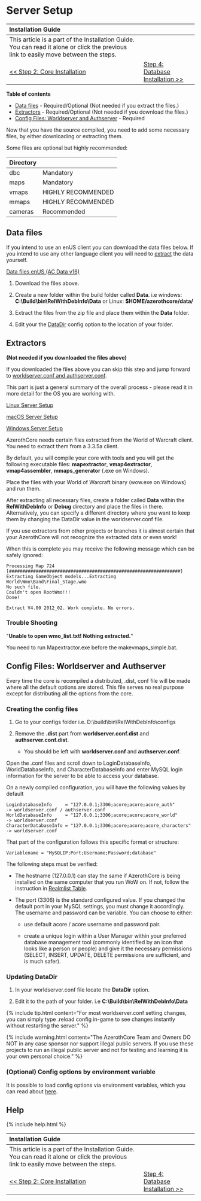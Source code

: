 # Server Setup

| Installation Guide                                                                                                                   |                                                           |
| :----------------------------------------------------------------------------------------------------------------------------------- | :-------------------------------------------------------- |
| This article is a part of the Installation Guide. You can read it alone or click the previous link to easily move between the steps. |
| [<< Step 2: Core Installation](core-installation)                                                                                    | [Step 4: Database Installation >>](database-installation) |

**Table of contents**
- [Data files](#data-files) - Required/Optional (Not needed if you extract the files.)
- [Extractors](#extractors) - Required/Optional (Not needed if you download the files.)
- [Config Files: Worldserver and Authserver](#config-files-worldserver-and-authserver) - Required

Now that you have the source compiled, you need to add some necessary files, by either downloading or extracting them.

Some files are optional but highly recommended:

| Directory |                    |
| :-------- | :----------------- |
| dbc       | Mandatory          |
| maps      | Mandatory          |
| vmaps     | HIGHLY RECOMMENDED |
| mmaps     | HIGHLY RECOMMENDED |
| cameras   | Recommended        |

## Data files

If you intend to use an enUS client you can download the data files below. If you intend to use any other language client you will need to [extract](#extractors) the data yourself.

<a class="no-icon" href="https://github.com/wowgaming/client-data/releases/" target="_blank"><i class="fa-solid fa-download"></i> Data files enUS (AC Data v16)</a>

1. Download the files above.

2. Create a new folder within the build folder called **Data**. i.e windows: **C:\Build\bin\RelWithDebInfo\Data** or Linux: **$HOME/azerothcore/data/**

3. Extract the files from the zip file and place them within the **Data** folder.

4. Edit your the [DataDir](#updating-datadir) config option to the location of your folder.

## Extractors

**(Not needed if you downloaded the files above)**

If you downloaded the files above you can skip this step and jump forward to [worldserver.conf and authserver.conf](#config-files-worldserver-and-authserver).

This part is just a general summary of the overall process - please read it in more detail for the OS you are working with.

[Linux Server Setup](linux-server-setup)

[macOS Server Setup](macos-server-setup)

[Windows Server Setup](windows-server-setup)

AzerothCore needs certain files extracted from the World of Warcraft client. You need to extract them from a 3.3.5a client.

By default, you will compile your core with tools and you will get the following executable files: **mapextractor**, **vmap4extractor**, **vmap4assembler**, **mmaps_generator** (.exe on Windows).

Place the files with your World of Warcraft binary (wow.exe on Windows) and run them.

After extracting all necessary files, create a folder called **Data** within the **RelWithDebInfo** or **Debug** directory and place the files in there. Alternatively, you can specify a different directory where you want to keep them by changing the DataDir value in the worldserver.conf file.

If you use extractors from other projects or branches it is almost certain that your AzerothCore will not recognize the extracted data or even work!

When this is complete you may receive the following message which can be safely ignored:

```
Processing Map 724
[################################################################]
Extracting GameObject models...Extracting World\Wmo\Band\Final_Stage.wmo
No such file.
Couldn't open RootWmo!!!
Done!
  
Extract V4.00 2012_02. Work complete. No errors.
```

### Trouble Shooting

"**Unable to open wmo_list.txt! Nothing extracted.**"

You need to run Mapextractor.exe before the makevmaps_simple.bat.

## Config Files: Worldserver and Authserver

Every time the core is recompiled a distributed, .dist, conf file will be made where all the default options are stored. This file serves no real purpose except for distributing all the options from the core.

### Creating the config files

1. Go to your configs folder i.e. D:\build\bin\RelWithDebInfo\configs

1. Remove the **.dist** part from **worldserver.conf.dist** and **authserver.conf.dist**.

    - You should be left with **worldserver.conf** and **authserver.conf**.

Open the .conf files and scroll down to LoginDatabaseInfo, WorldDatabaseInfo, and CharacterDatabaseInfo and enter MySQL login information for the server to be able to access your database.

On a newly compiled configuration, you will have the following values by default

```
LoginDatabaseInfo     = "127.0.0.1;3306;acore;acore;acore_auth"         -> worldserver.conf / authserver.conf
WorldDatabaseInfo     = "127.0.0.1;3306;acore;acore;acore_world"        -> worldserver.conf
CharacterDatabaseInfo = "127.0.0.1;3306;acore;acore;acore_characters"   -> worldserver.conf
```

That part of the configuration follows this specific format or structure:

```
Variablename = "MySQLIP;Port;Username;Password;database"  
``` 

The following steps must be verified:

- The hostname (127.0.0.1) can stay the same if AzerothCore is being installed on the same computer that you run WoW on.
  If not, follow the instruction in [Realmlist Table](realmlist).

- The port (3306) is the standard configured value. If you changed the default port in your MySQL settings, you must change it accordingly.
  The username and password can be variable. You can choose to either: 

    - use default acore / acore username and password pair.

    - create a unique login within a User Manager within your preferred database management tool (commonly identified by an icon that looks like a person or people) and give it the necessary permissions (SELECT, INSERT, UPDATE, DELETE permissions are sufficient, and is much safer).

### Updating DataDir

1. In your worldserver.conf file locate the **DataDir** option.

1. Edit it to the path of your folder. i.e **C:\Build\bin\RelWithDebInfo\Data**

{% include tip.html content="For most worldserver.conf setting changes, you can simply type .reload config in-game to see changes instantly without restarting the server." %}

{% include warning.html content="The AzerothCore Team and Owners DO NOT in any case sponsor nor support illegal public servers. If you use these projects to run an illegal public server and not for testing and learning it is your own personal choice." %}

### (Optional) Config options by environment variable

It is possible to load config options via environment variables, which you can read about [here](config-overrides-with-env-var).

## Help

{% include help.html %}

| Installation Guide                                                                                                                   |                                                           |
| :----------------------------------------------------------------------------------------------------------------------------------- | :-------------------------------------------------------- |
| This article is a part of the Installation Guide. You can read it alone or click the previous link to easily move between the steps. |
| [<< Step 2: Core Installation](core-installation)                                                                                    | [Step 4: Database Installation >>](database-installation) |

